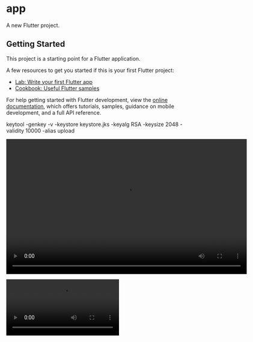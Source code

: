 # app

A new Flutter project.

## Getting Started

This project is a starting point for a Flutter application.

A few resources to get you started if this is your first Flutter project:

- [Lab: Write your first Flutter app](https://docs.flutter.dev/get-started/codelab)
- [Cookbook: Useful Flutter samples](https://docs.flutter.dev/cookbook)

For help getting started with Flutter development, view the
[online documentation](https://docs.flutter.dev/), which offers tutorials,
samples, guidance on mobile development, and a full API reference.

keytool -genkey -v -keystore keystore.jks -keyalg RSA -keysize 2048 -validity 10000 -alias upload

<video width="640" height="360" controls>
  <source src="video.mp4" type="video/mp4">
  Your browser does not support the video tag.
</video>


<video controls src="video.mp4" title="Title"></video>

